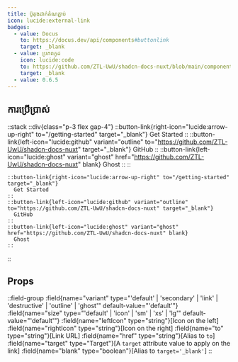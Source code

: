```yaml
---
title: ប៊ូតុងដាក់តំណភ្ជាប់
icon: lucide:external-link
badges:
  - value: Docus
    to: https://docus.dev/api/components#buttonlink
    target: _blank
  - value: ប្រភពកូដ
    icon: lucide:code
    to: https://github.com/ZTL-UwU/shadcn-docs-nuxt/blob/main/components/content/ButtonLink.vue
    target: _blank
  - value: 0.6.5
---
```


## ការប្រើប្រាស់

::stack
  ::div{class="p-3 flex gap-4"}
  ::button-link{right-icon="lucide:arrow-up-right" to="/getting-started" target="_blank"}
    Get Started
  ::
  ::button-link{left-icon="lucide:github" variant="outline" to="https://github.com/ZTL-UwU/shadcn-docs-nuxt" target="_blank"}
    GitHub
  ::
  ::button-link{left-icon="lucide:ghost" variant="ghost" href="https://github.com/ZTL-UwU/shadcn-docs-nuxt" blank}
    Ghost
  ::
  ::
  ```mdc
  ::button-link{right-icon="lucide:arrow-up-right" to="/getting-started" target="_blank"}
    Get Started
  ::
  ::button-link{left-icon="lucide:github" variant="outline" to="https://github.com/ZTL-UwU/shadcn-docs-nuxt" target="_blank"}
    GitHub
  ::
  ::button-link{left-icon="lucide:ghost" variant="ghost" href="https://github.com/ZTL-UwU/shadcn-docs-nuxt" blank}
    Ghost
  ::
  ```
::

## Props

::field-group
  :field{name="variant" type="'default' | 'secondary' | 'link' | 'destructive' | 'outline' | 'ghost'" default-value="'default'"}
  :field{name="size" type="'default' | 'icon' | 'sm' | 'xs' | 'lg'" default-value="'default'"}
  :field{name="leftIcon" type="string"}[Icon on the left]
  :field{name="rightIcon" type="string"}[Icon on the right]
  :field{name="to" type="string"}[Link URL]
  :field{name="href" type="string"}[Alias to `to`]
  :field{name="target" type="Target"}[A `target` attribute value to apply on the link]
  :field{name="blank" type="boolean"}[Alias to `target='_blank'`]
::
